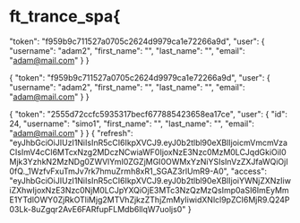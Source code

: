 # ft_trance_spa{
  "token": "f959b9c711527a0705c2624d9979ca1e72266a9d",
  "user": {
    "username": "adam2",
    "first_name": "",
    "last_name": "",
    "email": "adam@mail.com"
  }
}

{
  "token": "f959b9c711527a0705c2624d9979ca1e72266a9d",
  "user": {
    "username": "adam2",
    "first_name": "",
    "last_name": "",
    "email": "adam@mail.com"
  }
}


{
  "token": "2555d72ccfc5935317becf677885423658ea17ce",
  "user": {
	"id": 24,
	"username": "simo1",
	"first_name": "",
	"last_name": "",
	"email": "adam@mail.com"
  }
}
{
  "refresh": "eyJhbGciOiJIUzI1NiIsInR5cCI6IkpXVCJ9.eyJ0b2tlbl90eXBlIjoicmVmcmVzaCIsImV4cCI6MTcxNzg2MDczNCwiaWF0IjoxNzE3Nzc0MzM0LCJqdGkiOiI0Mjk3YzhkN2MzNDg0ZWVlYmI0ZGZjMGI0OWMxYzNiYSIsInVzZXJfaWQiOjI0fQ._1WzfvFxuTmJv7rk7hmuZrmh8xR1_SGAZ3rlUmR9-A0",
  "access": "eyJhbGciOiJIUzI1NiIsInR5cCI6IkpXVCJ9.eyJ0b2tlbl90eXBlIjoiYWNjZXNzIiwiZXhwIjoxNzE3Nzc0NjM0LCJpYXQiOjE3MTc3NzQzMzQsImp0aSI6ImEyMmE1YTdlOWY0ZjRkOTliMjg2MTVhZjkzZThjZmMyIiwidXNlcl9pZCI6MjR9.Q24P03Lk-8uZgqr2AvE6FARfupFLMdb6llqW7uoljs0"
}